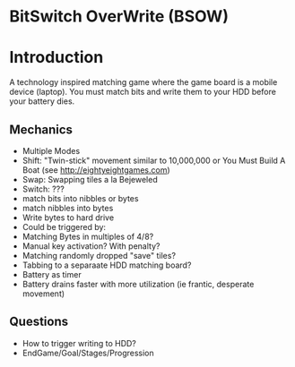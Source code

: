 # BitSwitch OverWrite (BSOW)

# Introduction

 A technology inspired matching game where the game board is a mobile device (laptop).  You must match bits and write them to your HDD before your battery dies.


## Mechanics
 - Multiple Modes
  - Shift: "Twin-stick" movement similar to 10,000,000 or You Must Build A Boat (see http://eightyeightgames.com)
  - Swap: Swapping tiles a la Bejeweled
  - Switch: ???
 - match bits into nibbles or bytes
 - match nibbles into bytes
 - Write bytes to hard drive
  - Could be triggered by:
   - Matching Bytes in multiples of 4/8?
   - Manual key activation? With penalty?
   - Matching randomly dropped "save" tiles?
   - Tabbing to a separaate HDD matching board?
 - Battery as timer
 - Battery drains faster with more utilization (ie frantic, desperate movement)


## Questions
 - How to trigger writing to HDD?
 - EndGame/Goal/Stages/Progression